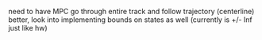 need to have MPC go through entire track and follow trajectory (centerline) better, 
look into implementing bounds on states as well (currently is +/- Inf just like hw)